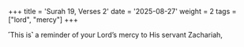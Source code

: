 +++
title = 'Surah 19, Verses 2'
date = '2025-08-27'
weight = 2
tags = ["lord", "mercy"]
+++

˹This is˺ a reminder of your Lord’s mercy to His servant Zachariah,